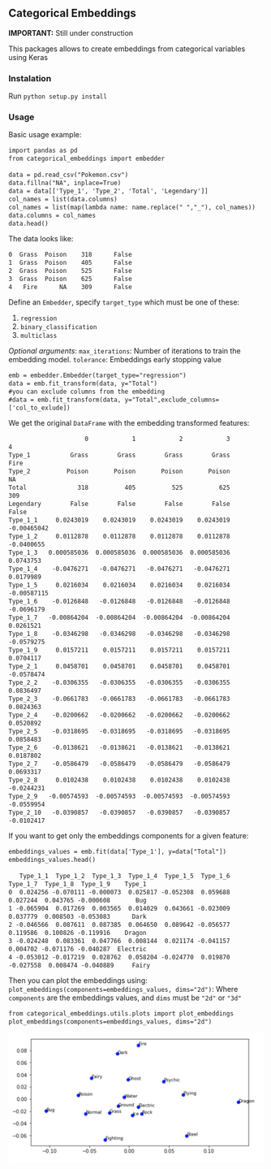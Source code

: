 ## Categorical Embeddings
**IMPORTANT:** Still under construction

This packages allows to create embeddings from categorical variables using Keras

### Instalation
Run `python setup.py install`

### Usage

Basic usage example:
```
import pandas as pd
from categorical_embeddings import embedder

data = pd.read_csv("Pokemon.csv")
data.fillna("NA", inplace=True)
data = data[['Type_1', 'Type_2', 'Total', 'Legendary']]
col_names = list(data.columns)
col_names = list(map(lambda name: name.replace(" ","_"), col_names))
data.columns = col_names
data.head()
```
The data looks like:

```   Type_1  Type_2  Total  Legendary
0  Grass  Poison    318      False
1  Grass  Poison    405      False
2  Grass  Poison    525      False
3  Grass  Poison    625      False
4   Fire      NA    309      False
```

Define an `Embedder`, specify `target_type` which must be one of these: 
1. `regression`
2. `binary_classification`
3. `multiclass`

*Optional arguments*:
`max_iterations`: Number of iterations to train the embedding model.
`tolerance`: Embeddings early stopping value

```
emb = embedder.Embedder(target_type="regression")
data = emb.fit_transform(data, y="Total")
#you can exclude columns from the embedding
#data = emb.fit_transform(data, y="Total",exclude_columns=['col_to_exlude])
```

We get the original `DataFrame` with the embedding transformed features:

```
                     0            1            2            3           4
Type_1           Grass        Grass        Grass        Grass        Fire
Type_2          Poison       Poison       Poison       Poison          NA
Total              318          405          525          625         309
Legendary        False        False        False        False       False
Type_1_1     0.0243019    0.0243019    0.0243019    0.0243019 -0.00465042
Type_1_2     0.0112878    0.0112878    0.0112878    0.0112878  -0.0400655
Type_1_3   0.000585036  0.000585036  0.000585036  0.000585036   0.0743753
Type_1_4    -0.0476271   -0.0476271   -0.0476271   -0.0476271   0.0179989
Type_1_5     0.0216034    0.0216034    0.0216034    0.0216034 -0.00587115
Type_1_6    -0.0126848   -0.0126848   -0.0126848   -0.0126848  -0.0696179
Type_1_7   -0.00864204  -0.00864204  -0.00864204  -0.00864204   0.0261521
Type_1_8    -0.0346298   -0.0346298   -0.0346298   -0.0346298  -0.0579275
Type_1_9     0.0157211    0.0157211    0.0157211    0.0157211   0.0704117
Type_2_1     0.0458701    0.0458701    0.0458701    0.0458701  -0.0578474
Type_2_2    -0.0306355   -0.0306355   -0.0306355   -0.0306355   0.0836497
Type_2_3    -0.0661783   -0.0661783   -0.0661783   -0.0661783   0.0824363
Type_2_4    -0.0200662   -0.0200662   -0.0200662   -0.0200662   0.0520892
Type_2_5    -0.0318695   -0.0318695   -0.0318695   -0.0318695   0.0858483
Type_2_6    -0.0138621   -0.0138621   -0.0138621   -0.0138621   0.0187802
Type_2_7    -0.0586479   -0.0586479   -0.0586479   -0.0586479   0.0693317
Type_2_8     0.0102438    0.0102438    0.0102438    0.0102438  -0.0244231
Type_2_9   -0.00574593  -0.00574593  -0.00574593  -0.00574593  -0.0559954
Type_2_10   -0.0390857   -0.0390857   -0.0390857   -0.0390857  -0.0102417

```

If you want to get only the embeddings components for a given feature:
```
embeddings_values = emb.fit(data['Type_1'], y=data["Total"])
embeddings_values.head()

   Type_1_1  Type_1_2  Type_1_3  Type_1_4  Type_1_5  Type_1_6  Type_1_7  Type_1_8  Type_1_9    Type_1
0  0.024256 -0.070111 -0.000073  0.025817 -0.052308  0.059688  0.027244  0.043765 -0.000608       Bug
1 -0.065904  0.017269  0.003565  0.014029  0.043661 -0.023009  0.037779  0.008503 -0.053083      Dark
2 -0.046566  0.087611  0.087385  0.064650  0.089642 -0.056577  0.119586  0.100826 -0.119916    Dragon
3 -0.024248  0.083361  0.047766  0.008144  0.021174 -0.041157  0.004702 -0.071176 -0.040287  Electric
4 -0.053012 -0.017219  0.028762  0.058204 -0.024770  0.019870 -0.027558  0.008474 -0.040889     Fairy
```
Then you can plot the embeddings using: 
`plot_embeddings(components=embeddings_values, dims="2d")`:
Where `components` are the embeddings values, and `dims` must be `"2d"` or `"3d"`

```
from categorical_embeddings.utils.plots import plot_embeddings
plot_embeddings(components=embeddings_values, dims="2d")
```
<img src="img/plot.png" width="600">
